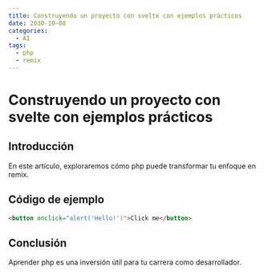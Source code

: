 ```yaml
---
title: Construyendo un proyecto con svelte con ejemplos prácticos
date: 2030-10-08
categories:
  - AI
tags:
  - php
  - remix
---
```


# Construyendo un proyecto con svelte con ejemplos prácticos

## Introducción

En este artículo, exploraremos cómo php puede transformar tu enfoque en remix.

## Código de ejemplo

```html
<button onclick="alert('Hello!')">Click me</button>
```

## Conclusión

Aprender php es una inversión útil para tu carrera como desarrollador.